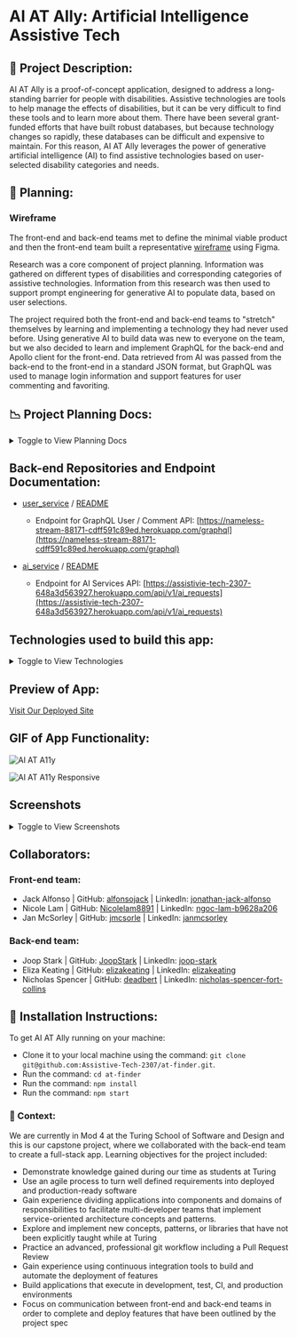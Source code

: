# AI AT Ally: Artificial Intelligence Assistive Tech

## 🌱 Project Description: 
AI AT Ally is a proof-of-concept application, designed to address a long-standing barrier for people with disabilities. Assistive technologies are tools to help manage the effects of disabilities, but it can be very difficult to find these tools and to learn more about them. There have been several grant-funded efforts that have built robust databases, but because technology changes so rapidly, these databases can be difficult and expensive to maintain. For this reason, AI AT Ally leverages the power of generative artificial intelligence (AI) to find assistive technologies based on user-selected disability categories and needs.

## 📑 Planning:
### Wireframe
The front-end and back-end teams met to define the minimal viable product and then the front-end team built a representative [wireframe](https://www.figma.com/file/k7RO3fjo1eQ5q2jsEkXuK2/Capstone?type=design&node-id=0-1&mode=design&t=HJITVf40HZI5TM1D-0) using Figma.

Research was a core component of project planning. Information was gathered on different types of disabilities and corresponding categories of assistive technologies. Information from this research was then used to support prompt engineering for generative AI to populate data, based on user selections.

The project required both the front-end and back-end teams to "stretch" themselves by learning and implementing a technology they had never used before. Using generative AI to build data was new to everyone on the team, but we also decided to learn and implement GraphQL for the back-end and Apollo client for the front-end. Data retrieved from AI was passed from the back-end to the front-end in a standard JSON format, but GraphQL was used to manage login information and support features for user commenting and favoriting.

## 📉 Project Planning Docs:
<details>
<summary>Toggle to View Planning Docs</summary>

- [Define The Relationship (DTR) Document](https://www.notion.so/Assistive-Tech-DTR-3502538cc7f843c1a622af0769a18656)
- [Project Board](https://github.com/orgs/Assistive-Tech-2307/projects/1)

</details>

## Back-end Repositories and Endpoint Documentation:
- [user_service](https://github.com/Assistive-Tech-2307/user_service) / [README](https://github.com/Assistive-Tech-2307/user_service/blob/main/README.md)
  - Endpoint for GraphQL User / Comment API: [https://nameless-stream-88171-cdff591c89ed.herokuapp.com/graphql](https://nameless-stream-88171-cdff591c89ed.herokuapp.com/graphql)
  
- [ai_service](https://github.com/Assistive-Tech-2307/ai_service) / [README](https://github.com/Assistive-Tech-2307/ai_service/blob/main/README.md)
  - Endpoint for AI Services API: [https://assistivie-tech-2307-648a3d563927.herokuapp.com/api/v1/ai_requests](https://assistivie-tech-2307-648a3d563927.herokuapp.com/api/v1/ai_requests)
  
## Technologies used to build this app:
<details>
<summary>Toggle to View Technologies</summary>

- HTML
- CSS
- JavaScript
- React JavaScript Library
- Ruby
- Rails
- Router
- Cypress
- Figma
- ChatGPT
- The Paciello Group, Coulour Contrast Analyser for testing color contrast
- Git / Github
- Vercel
- Heroku
- GraphQL
- Apollo Client
- Github Project
- VS Code

</details>


## Preview of App:
[Visit Our Deployed Site](https://at-finder-a11y.vercel.app/)

## GIF of App Functionality: 
![AI AT A11y](https://github.com/Nicolelam8891/at-finder-a11y/assets/132624450/f204d24d-8e38-40e1-a2fd-494f534dc99a)

![AI AT A11y Responsive](https://github.com/Nicolelam8891/at-finder-a11y/assets/132624450/918b65cc-94eb-46c0-8963-0a74f75df54f)

## Screenshots

<details>
<summary>Toggle to View Screenshots</summary>

#### Home Page
![AI AT Ally Home Page](https://gist.github.com/assets/7227063/1ae8be2a-0813-4e65-a72f-c8ae674aca2b)

### Disability Categories
![Disability Categories](https://gist.github.com/assets/7227063/1187eb94-efa0-41a8-91cf-cfca86cee95f)

### Types of Technologies
![Types of Technologies](https://gist.github.com/assets/7227063/d9eb1572-23ee-4853-adfd-4241cfc9ac55)

### Suggested Technologies
![Suggested Technologies](https://gist.github.com/assets/7227063/9d23dcba-c22a-4865-b8f5-11983891e5a1)

### Make a Comment
![Make a Comment](https://gist.github.com/assets/7227063/47300757-92aa-4825-ae60-4fda6746b1d4)

### Comment List
![Comment List](https://gist.github.com/assets/7227063/7996496c-2834-4e04-9c35-74852a50819d)

### Learn More About Assistive Technology
![Learn More About Assistive Technology](https://gist.github.com/assets/7227063/6695716e-78a4-4614-8c0e-65d507346b3c)

### Project Contributor Page
![Project Contributor Page](https://gist.github.com/assets/7227063/07d065bf-2d70-4d72-bab4-419165dff125)
</details>

## Collaborators:
### Front-end team:
- Jack Alfonso | GitHub: [alfonsojack](https://github.com/alfonsojack) | LinkedIn: [jonathan-jack-alfonso](https://www.linkedin.com/in/jonathan-jack-alfonso/)
- Nicole Lam | GitHub: [Nicolelam8891](https://github.com/Nicolelam8891) | LinkedIn: [ngoc-lam-b9628a206](https://www.linkedin.com/in/ngoc-lam-b9628a206/)
- Jan McSorley | GitHub: [jmcsorle](https://github.com/jmcsorle) | LinkedIn: [janmcsorley](https://www.linkedin.com/in/janmcsorley/)
### Back-end team:
- Joop Stark | GitHub: [JoopStark](https://github.com/JoopStark) | LinkedIn: [joop-stark](https://www.linkedin.com/in/joop-stark/)
- Eliza Keating | GitHub: [elizakeating](https://github.com/elizakeating) | LinkedIn: [elizakeating](https://www.linkedin.com/in/elizakeating/)
- Nicholas Spencer | GitHub: [deadbert](https://github.com/deadbert) | LinkedIn: [nicholas-spencer-fort-collins](https://www.linkedin.com/in/nicholas-spencer-fort-collins/)

## 📗 Installation Instructions:
To get AI AT Ally running on your machine: 
- Clone it to your local machine using the command: `git clone git@github.com:Assistive-Tech-2307/at-finder.git`.
- Run the command: `cd at-finder`
- Run the command: `npm install`
- Run the command: `npm start`

### 📗 Context:
 We are currently in Mod 4 at the Turing School of Software and Design and this is our capstone project, where we collaborated with the back-end team to create a full-stack app. Learning objectives for the project included:
 - Demonstrate knowledge gained during our time as students at Turing
- Use an agile process to turn well defined requirements into deployed and production-ready software
- Gain experience dividing applications into components and domains of responsibilities to facilitate multi-developer teams that implement service-oriented architecture concepts and patterns.
- Explore and implement new concepts, patterns, or libraries that have not been explicitly taught while at Turing
- Practice an advanced, professional git workflow including a Pull Request Review
- Gain experience using continuous integration tools to build and automate the deployment of features
- Build applications that execute in development, test, CI, and production environments
- Focus on communication between front-end and back-end teams in order to complete and deploy features that have been outlined by the project spec




